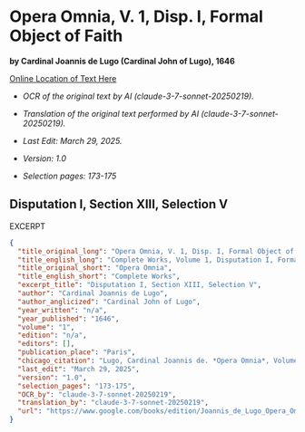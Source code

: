 # Opera Omnia, V. 1, Disp. I, Formal Object of Faith 
  
**by Cardinal Joannis de Lugo (Cardinal John of Lugo), 1646**  

[Online Location of Text Here](https://www.google.com/books/edition/Joannis_de_Lugo_Opera_Omnia_Theologica_q/nEy91kYT78gC?hl=en&gbpv=1&bsq=Martini)  
- *OCR of the original text by AI (claude-3-7-sonnet-20250219).*  
  
- *Translation of the original text performed by AI (claude-3-7-sonnet-20250219).*  
  
- *Last Edit: March 29, 2025.*  
  
- *Version: 1.0*  
  
- *Selection pages: 173-175*  
  
## Disputation I, Section XIII, Selection V

EXCERPT

```json
{
  "title_original_long": "Opera Omnia, V. 1, Disp. I, Formal Object of Faith",
  "title_english_long": "Complete Works, Volume 1, Disputation I, Formal Object of Faith",
  "title_original_short": "Opera Omnia",
  "title_english_short": "Complete Works",
  "excerpt_title": "Disputation I, Section XIII, Selection V",
  "author": "Cardinal Joannis de Lugo",
  "author_anglicized": "Cardinal John of Lugo",
  "year_written": "n/a",
  "year_published": "1646",
  "volume": "1",
  "edition": "n/a",
  "editors": [],
  "publication_place": "Paris",
  "chicago_citation": "Lugo, Cardinal Joannis de. *Opera Omnia*, Volume 1, Disputation I, Formal Object of Faith, Section XIII, V, n. 326-327. Paris, 1646.",
  "last_edit": "March 29, 2025",
  "version": "1.0",
  "selection_pages": "173-175",
  "OCR_by": "claude-3-7-sonnet-20250219",
  "translation_by": "claude-3-7-sonnet-20250219",
  "url": "https://www.google.com/books/edition/Joannis_de_Lugo_Opera_Omnia_Theologica_q/nEy91kYT78gC?hl=en&gbpv=1&bsq=Martini"
}
```
